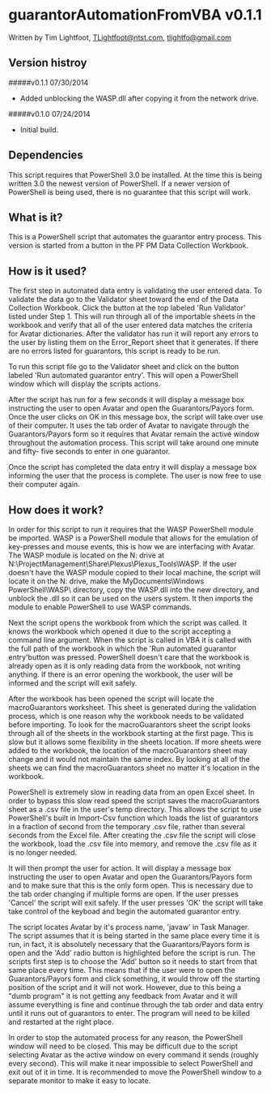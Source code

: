 guarantorAutomationFromVBA  v0.1.1
==================================
Written by Tim Lightfoot, TLightfoot@ntst.com, tlightfo@gmail.com

Version histroy
---------------

#####v0.1.1 07/30/2014
* Added unblocking the WASP.dll after copying it from the network drive.

#####v0.1.0 07/24/2014
* Initial build.


Dependencies
------------
This script requires that PowerShell 3.0 be installed. At the time this is being written 3.0 the newest version of PowerShell. If a newer version of PowerShell is being used, there is no guarantee that this script will work.


What is it?
-----------
This is a PowerShell script that automates the guarantor entry process. This version is started from a button in the PF PM Data Collection Workbook.


How is it used?
---------------
The first step in automated data entry is validating the user entered data. To validate 
the data go to the Validator sheet toward the end of the Data Collection Workbook. Click the
button at the top labeled 'Run Validator' listed under Step 1. This will run through all of 
the importable sheets in the workbook and verify that all of the user entered data matches
the criteria for Avatar dictionaries. After the validator has run it will report any errors
to the user by listing them on the Error_Report sheet that it generates. If there are no 
errors listed for guarantors, this script is ready to be run.

To run this script file go to the Validator sheet and click on the button labeled 'Run 
automated guarantor entry'. This will open a PowerShell window which will display the scripts
actions.

After the script has run for a few seconds it will display a message box instructing the user
to open Avatar and open the Guarantors/Payors form. Once the user clicks on OK in this message
box, the script will take over use of their computer. It uses the tab order of Avatar to 
navigate through the Guarantors/Payors form so it requires that Avatar remain the active 
window throughout the automation process. This script will take around one minute and fifty-
five seconds to enter in one guarantor. 

Once the script has completed the data entry it will display a message box informing the user
that the process is complete. The user is now free to use their computer again.


How does it work?
-----------------
In order for this script to run it requires that the WASP PowerShell module be imported. WASP
is a PowerShell module that allows for the emulation of key-presses and mouse events, this is
how we are interfacing with Avatar. The WASP module is located on the N: drive at
N:\ProjectManagement\Share\Plexus\Plexus_Tools\WASP. If the user doesn't have the WASP module
copied to their local machine, the script will locate it on the N: drive, make the
MyDocuments\Windows PowerShell\WASP\ directory, copy the WASP.dll into the new directory, and
unblock the .dll so it can be used on the users system. It then imports the module to enable 
PowerShell to use WASP commands.

Next the script opens the workbook from which the script was called. It knows the workbook 
which opened it due to the script accepting a command line argument. When the script is called
in VBA it is called with the full path of the workbook in which the 'Run automated guarantor
entry'button was pressed. PowerShell doesn't care that the workbook is already open as it is
only reading data from the workbook, not writing anything. If there is an error opening the
workbook, the user will be informed and the script will exit safely.

After the workbook has been opened the script will locate the macroGuarantors worksheet. This
sheet is generated during the validation process, which is one reason why the workbook needs
to be validated before importing. To look for the macroGuarantors sheet the script looks 
through all of the sheets in the workbook starting at the first page. This is slow but it
allows some flexibility in the sheets location. If more sheets were added to the workbook, the
location of the macroGuarantors sheet may change and it would not maintain the same index. By
looking at all of the sheets we can find the macroGuarantors sheet no matter it's location in
the workbook.

PowerShell is extremely slow in reading data from an open Excel sheet. In order to bypass this
slow read speed the script saves the macroGuarantors sheet as a .csv file in the user's temp
directory. This allows the script to use PowerShell's built in Import-Csv function which
loads the list of guarantors in a fraction of second from the temporary .csv file, rather than
several	seconds from the Excel file. After creating the .csv file the script will close the
workbook, load the .csv file into memory, and remove the .csv file as it is no longer needed.

It will then prompt the user for action. It will display a message box instructing the user
to open Avatar and open the Guarantors/Payors form and to make sure that this is the only form
open. This is necessary due to the tab order changing if multiple forms are open. If the user
presses 'Cancel' the script will exit safely. If the user presses 'OK' the script will take
take control of the keyboad and begin the automated guarantor entry.

The script locates Avatar by it's process name, 'javaw' in Task Manager. The script assumes
that it is being started in the same place every time it is run, in fact, it is absolutely 
necessary that the Guarantors/Payors form is open and the 'Add' radio button is highlighted
before the script is run. The scripts first step is to choose the 'Add' button so it needs
to start from that same place every time. This means that if the user were to open the 
Guarantors/Payors form and click something, it would throw off the starting position of the 
script and it will not work. However, due to this being a "dumb program" it is not getting
any feedback from Avatar and it will assume everything is fine and continue through the tab
order and data entry until it runs out of guarantors to enter. The program will need to be 
killed and restarted at the right place.

In order to stop the automated process for any reason, the PowerShell window will need to be
closed. This may be difficult due to the script selecting Avatar as the active window on every
command it sends (roughly every second). This will make it near impossible to select
PowerShell and exit out of it in time. It is recommended to move the PowerShell window to a 
separate monitor to make it easy to locate. 
